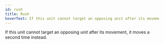 ```yaml
---
id: rush
title: Rush
hoverText: If this unit cannot target an opposing unit after its movement, it moves a second time instead.
---
```


If this unit cannot target an opposing unit after its movement, it moves a second time instead.